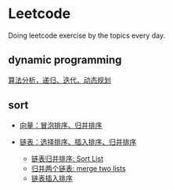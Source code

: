 ﻿# Leetcode

Doing leetcode exercise by the topics every day.


## dynamic programming

[算法分析，递归、迭代、动态规划](https://panxiaoxie.cn/2018/12/04/%E6%95%B0%E6%8D%AE%E7%BB%93%E6%9E%84%E4%B8%8E%E7%AE%97%E6%B3%951-%E7%AE%97%E6%B3%95%E5%88%86%E6%9E%90/#more)

## sort
- [向量：冒泡排序、归并排序](https://panxiaoxie.cn/2018/12/20/%E9%82%93%E5%85%AC%E6%95%B0%E6%8D%AE%E7%BB%93%E6%9E%84%E4%B8%8E%E7%AE%97%E6%B3%952-%E5%90%91%E9%87%8F/#%E6%8E%92%E5%BA%8F)

- [链表：选择排序、插入排序、归并排序](https://panxiaoxie.cn/2018/12/21/%E9%82%93%E5%85%AC%E6%95%B0%E6%8D%AE%E7%BB%93%E6%9E%84%E4%B8%8E%E7%AE%97%E6%B3%953-%E5%88%97%E8%A1%A8/#%E6%8E%92%E5%BA%8F)  
	- [链表归并排序: Sort List](https://github.com/PanXiebit/leetcode/blob/master/sort/148.Sort-List.cpp)
	- [归并两个链表: merge two lists]()
	- [链表插入排序]()
